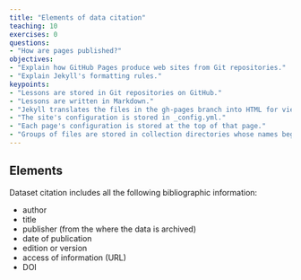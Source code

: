 ```yaml
---
title: "Elements of data citation"
teaching: 10
exercises: 0
questions:
- "How are pages published?"
objectives:
- "Explain how GitHub Pages produce web sites from Git repositories."
- "Explain Jekyll's formatting rules."
keypoints:
- "Lessons are stored in Git repositories on GitHub."
- "Lessons are written in Markdown."
- "Jekyll translates the files in the gh-pages branch into HTML for viewing."
- "The site's configuration is stored in _config.yml."
- "Each page's configuration is stored at the top of that page."
- "Groups of files are stored in collection directories whose names begin with an underscore."
---
```




## Elements

Dataset citation includes all the following bibliographic information:
- author
- title
- publisher (from the where the data is archived)
- date of publication
- edition or version
- access of information (URL)
- DOI


